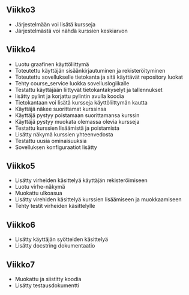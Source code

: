 ## Viikko3

- Järjestelmään voi lisätä kursseja
- Järjestelmästä voi nähdä kurssien keskiarvon

## Viikko4

- Luotu graafinen käyttöliittymä
- Toteutettu käyttäjän sisäänkirjautuminen ja rekisteröityminen
- Toteutettu sovellukselle tietokanta ja sitä käyttävät repository luokat
- Tehty course_service luokka sovelluslogiikalle
- Testattu käyttäjään liittyvät tietokantakyselyt ja tallennukset
- lisätty pylint ja korjattu pylintin avulla koodia
- Tietokantaan voi lisätä kursseja käyttöliittymän kautta
- Käyttäjä näkee suorittamat kurssinsa
- Käyttäjä pystyy poistamaan suorittamansa kurssin
- Käyttäjä pystyy muokata olemassa olevia kursseja
- Testattu kurssien lisäämistä ja poistamista
- Lisätty näkymä kurssien yhteenvedosta
- Testattu uusia ominaisuuksia
- Sovelluksen konfiguraatiot lisätty

## Viikko5

- Lisätty virheiden käsittelyä käyttäjän rekisteröimiseen
- Luotu virhe-näkymä
- Muokattu ulkoasua
- Lisätty virehiden käsittelyä kurssien lisäämiseen ja muokkaamiseen
- Tehty testit virheiden käsittelylle

## Viikko6

- Lisätty käyttäjän syötteiden käsittelyä
- Lisätty docstring dokumentaatio

## Viikko7

- Muokattu ja siistitty koodia
- Lisätty testausdokumentti
